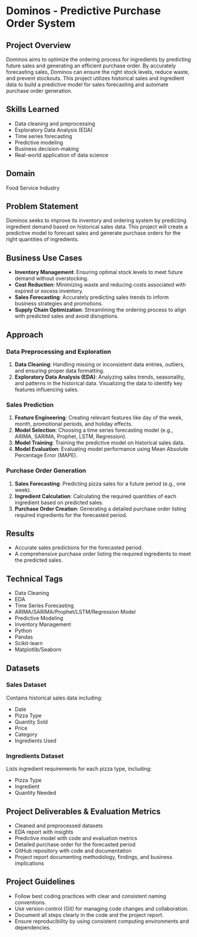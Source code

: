 # Dominos - Predictive Purchase Order System

## Project Overview
Dominos aims to optimize the ordering process for ingredients by predicting future sales and generating an efficient purchase order. By accurately forecasting sales, Dominos can ensure the right stock levels, reduce waste, and prevent stockouts. This project utilizes historical sales and ingredient data to build a predictive model for sales forecasting and automate purchase order generation.

## Skills Learned
- Data cleaning and preprocessing
- Exploratory Data Analysis (EDA)
- Time series forecasting
- Predictive modeling
- Business decision-making
- Real-world application of data science

## Domain
Food Service Industry

## Problem Statement
Dominos seeks to improve its inventory and ordering system by predicting ingredient demand based on historical sales data. This project will create a predictive model to forecast sales and generate purchase orders for the right quantities of ingredients.

## Business Use Cases
- **Inventory Management**: Ensuring optimal stock levels to meet future demand without overstocking.
- **Cost Reduction**: Minimizing waste and reducing costs associated with expired or excess inventory.
- **Sales Forecasting**: Accurately predicting sales trends to inform business strategies and promotions.
- **Supply Chain Optimization**: Streamlining the ordering process to align with predicted sales and avoid disruptions.

## Approach

### Data Preprocessing and Exploration
1. **Data Cleaning**: Handling missing or inconsistent data entries, outliers, and ensuring proper data formatting.
2. **Exploratory Data Analysis (EDA)**: Analyzing sales trends, seasonality, and patterns in the historical data. Visualizing the data to identify key features influencing sales.

### Sales Prediction
1. **Feature Engineering**: Creating relevant features like day of the week, month, promotional periods, and holiday effects.
2. **Model Selection**: Choosing a time series forecasting model (e.g., ARIMA, SARIMA, Prophet, LSTM, Regression).
3. **Model Training**: Training the predictive model on historical sales data.
4. **Model Evaluation**: Evaluating model performance using Mean Absolute Percentage Error (MAPE).

### Purchase Order Generation
1. **Sales Forecasting**: Predicting pizza sales for a future period (e.g., one week).
2. **Ingredient Calculation**: Calculating the required quantities of each ingredient based on predicted sales.
3. **Purchase Order Creation**: Generating a detailed purchase order listing required ingredients for the forecasted period.

## Results
- Accurate sales predictions for the forecasted period.
- A comprehensive purchase order listing the required ingredients to meet the predicted sales.

## Technical Tags
- Data Cleaning
- EDA
- Time Series Forecasting
- ARIMA/SARIMA/Prophet/LSTM/Regression Model
- Predictive Modeling
- Inventory Management
- Python
- Pandas
- Scikit-learn
- Matplotlib/Seaborn

## Datasets

### Sales Dataset
Contains historical sales data including:
- Date
- Pizza Type
- Quantity Sold
- Price
- Category
- Ingredients Used

### Ingredients Dataset
Lists ingredient requirements for each pizza type, including:
- Pizza Type
- Ingredient
- Quantity Needed

## Project Deliverables & Evaluation Metrics
- Cleaned and preprocessed datasets
- EDA report with insights
- Predictive model with code and evaluation metrics
- Detailed purchase order for the forecasted period
- GitHub repository with code and documentation
- Project report documenting methodology, findings, and business implications

## Project Guidelines
- Follow best coding practices with clear and consistent naming conventions.
- Use version control (Git) for managing code changes and collaboration.
- Document all steps clearly in the code and the project report.
- Ensure reproducibility by using consistent computing environments and dependencies.

